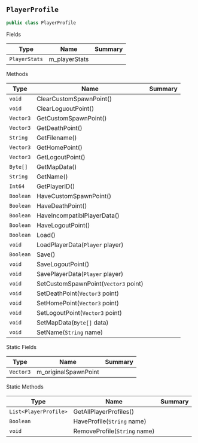 ## `PlayerProfile`

```csharp
public class PlayerProfile

```

Fields

| Type | Name | Summary | 
| --- | --- | --- | 
| `PlayerStats` | m_playerStats |  | 


Methods

| Type | Name | Summary | 
| --- | --- | --- | 
| `void` | ClearCustomSpawnPoint() |  | 
| `void` | ClearLoguoutPoint() |  | 
| `Vector3` | GetCustomSpawnPoint() |  | 
| `Vector3` | GetDeathPoint() |  | 
| `String` | GetFilename() |  | 
| `Vector3` | GetHomePoint() |  | 
| `Vector3` | GetLogoutPoint() |  | 
| `Byte[]` | GetMapData() |  | 
| `String` | GetName() |  | 
| `Int64` | GetPlayerID() |  | 
| `Boolean` | HaveCustomSpawnPoint() |  | 
| `Boolean` | HaveDeathPoint() |  | 
| `Boolean` | HaveIncompatiblPlayerData() |  | 
| `Boolean` | HaveLogoutPoint() |  | 
| `Boolean` | Load() |  | 
| `void` | LoadPlayerData(`Player` player) |  | 
| `Boolean` | Save() |  | 
| `void` | SaveLogoutPoint() |  | 
| `void` | SavePlayerData(`Player` player) |  | 
| `void` | SetCustomSpawnPoint(`Vector3` point) |  | 
| `void` | SetDeathPoint(`Vector3` point) |  | 
| `void` | SetHomePoint(`Vector3` point) |  | 
| `void` | SetLogoutPoint(`Vector3` point) |  | 
| `void` | SetMapData(`Byte[]` data) |  | 
| `void` | SetName(`String` name) |  | 


Static Fields

| Type | Name | Summary | 
| --- | --- | --- | 
| `Vector3` | m_originalSpawnPoint |  | 


Static Methods

| Type | Name | Summary | 
| --- | --- | --- | 
| `List<PlayerProfile>` | GetAllPlayerProfiles() |  | 
| `Boolean` | HaveProfile(`String` name) |  | 
| `void` | RemoveProfile(`String` name) |  | 


